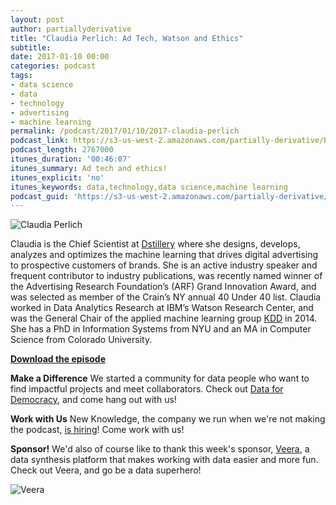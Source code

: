 ```yaml
---
layout: post
author: partiallyderivative
title: "Claudia Perlich: Ad Tech, Watson and Ethics"
subtitle:
date: 2017-01-10 00:00
categories: podcast
tags:
- data science
- data
- technology
- advertising
- machine learning
permalink: /podcast/2017/01/10/2017-claudia-perlich
podcast_link: https://s3-us-west-2.amazonaws.com/partially-derivative/Partially_Derivative_Claudia_Perlich.mp3
podcast_length: 2767000
itunes_duration: '00:46:07'
itunes_summary: Ad tech and ethics!
itunes_explicit: 'no'
itunes_keywords: data,technology,data science,machine learning
podcast_guid: 'https://s3-us-west-2.amazonaws.com/partially-derivative/Partially_Derivative_Claudia_Perlich.mp3'
---
```


![Claudia Perlich](https://pbs.twimg.com/profile_images/467159361643495424/lXmAGraH.jpeg)

Claudia is the Chief Scientist at [Dstillery](http://dstillery.com/) where she designs, develops, analyzes and optimizes the machine learning that drives digital advertising to prospective customers of brands. She is an active industry speaker and frequent contributor to industry publications, was recently named winner of the Advertising Research Foundation’s (ARF) Grand Innovation Award, and was selected as member of the Crain’s NY annual 40 Under 40 list. Claudia worked in Data Analytics Research at IBM’s Watson Research Center, and was the General Chair of the applied machine learning group [KDD](http://www.kdd.org/) in 2014. She has a PhD in Information Systems from NYU and an MA in Computer Science from Colorado University.

[**Download the episode**](https://s3-us-west-2.amazonaws.com/partially-derivative/Partially_Derivative_Claudia_Perlich.mp3)

**Make a Difference**
We started a community for data people who want to find impactful projects and meet collaborators. Check out [Data for Democracy](https://medium.com/data-for-democracy), and come hang out with us!

**Work with Us**
New Knowledge, the company we run when we're not making the podcast, [is hiring](http://newknowledge.io/careers/)! Come work with us! 

**Sponsor!** We'd also of course like to thank this week's sponsor, [Veera](http://getveera.com/), a data synthesis platform that makes working with data easier and more fun. Check out Veera, and go be a data superhero!

![Veera](http://getveera.com/wp-content/uploads/2016/08/veera-500width.png)
